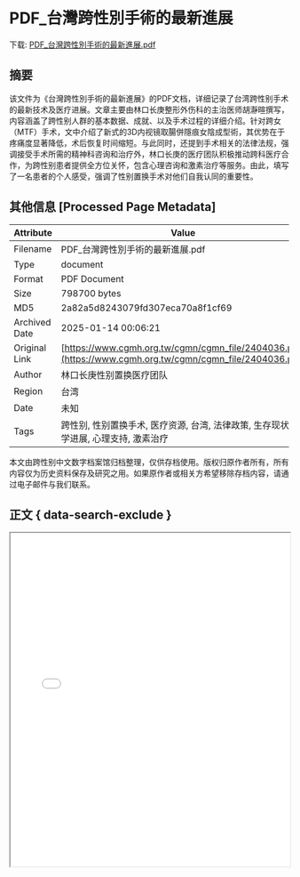 # PDF_台灣跨性別手術的最新進展

<!-- tcd_download_link -->
下载: <a href="../PDF_台灣跨性別手術的最新進展.pdf" download>PDF_台灣跨性別手術的最新進展.pdf</a>
<!-- tcd_download_link_end -->

## 摘要

<!-- tcd_abstract -->
该文件为《台灣跨性別手術的最新進展》的PDF文档，详细记录了台湾跨性别手术的最新技术及医疗进展。文章主要由林口长庚整形外伤科的主治医师胡瀞暄撰写，内容涵盖了跨性别人群的基本数据、成就、以及手术过程的详细介绍。针对跨女（MTF）手术，文中介绍了新式的3D内视镜取腸併隱痕女陰成型術，其优势在于疼痛度显著降低，术后恢复时间缩短。与此同时，还提到手术相关的法律法规，强调接受手术所需的精神科咨询和治疗外，林口长庚的医疗团队积极推动跨科医疗合作，为跨性别患者提供全方位关怀，包含心理咨询和激素治疗等服务。由此，填写了一名患者的个人感受，强调了性别置换手术对他们自我认同的重要性。

<!-- tcd_abstract_end -->

## 其他信息 [Processed Page Metadata]

| Attribute       | Value                                  |
|-----------------|----------------------------------------|
| Filename        | PDF_台灣跨性別手術的最新進展.pdf                             |
| Type            | document                                 |
| Format          | PDF Document                               |
| Size            | 798700 bytes                           |
| MD5             | 2a82a5d8243079fd307eca70a8f1cf69                                  |
| Archived Date   | 2025-01-14 00:06:21                             |
| Original Link   | [https://www.cgmh.org.tw/cgmn/cgmn_file/2404036.pdf](https://www.cgmh.org.tw/cgmn/cgmn_file/2404036.pdf)                         |
| Author          | 林口长庚性别置换医疗团队                               |
| Region          | 台湾                               |
| Date            | 未知                                 |
| Tags            | 跨性别, 性别置换手术, 医疗资源, 台湾, 法律政策, 生存现状, 医学进展, 心理支持, 激素治疗                                 |

本文由跨性别中文数字档案馆归档整理，仅供存档使用。版权归原作者所有，所有内容仅为历史资料保存及研究之用。如果原作者或相关方希望移除存档内容，请通过电子邮件与我们联系。

## 正文 { data-search-exclude }

<!-- tcd_main_text -->
<iframe src="../PDF_台灣跨性別手術的最新進展.pdf" width="100%" height="600px">
    <p>无法显示PDF，请下载查看。</p>
</iframe>
<!-- tcd_main_text_end -->

